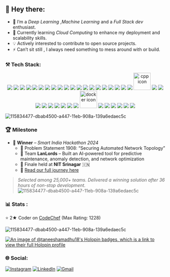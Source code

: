 
## 👋 Hey there: 
- 🌱 I’m a *Deep Learning* ,*Machine Learning* and a *Full Stack dev* enthusiast.
- 🌱 Currently learning *Cloud Computing* to enhance my deployment and scalability skills.
- 💡 Actively interested to contribute to open source projects.
- ⚡  Can’t sit still , I always need something to mess around with or build.

### ⚒️ Tech Stack:
<p align="center">
   <!-- Frontend & Styling -->
<img src="https://skillicons.dev/icons?i=html" />
<img src="https://skillicons.dev/icons?i=css" />
<img src="https://skillicons.dev/icons?i=js" />
<img src="https://skillicons.dev/icons?i=react" />
<img src="https://skillicons.dev/icons?i=nextjs" />
<img src="https://skillicons.dev/icons?i=tailwind" />
<img src="https://skillicons.dev/icons?i=vite" />

<!-- Backend & API -->
<img src="https://skillicons.dev/icons?i=nodejs" />
<img src="https://skillicons.dev/icons?i=express" />
<img src="https://skillicons.dev/icons?i=fastapi" />
<img src="https://skillicons.dev/icons?i=flask" />
<img src="https://skillicons.dev/icons?i=django" />

<!-- Databases & Auth -->
<img src="https://skillicons.dev/icons?i=mongodb" />
<img src="https://skillicons.dev/icons?i=mysql" />
<img src="https://skillicons.dev/icons?i=firebase" />
<img src="https://skillicons.dev/icons?i=jwt" />

<!-- Languages -->
<img src="https://skillicons.dev/icons?i=python" />
<img src="https://skillicons.dev/icons?i=java" />
<img src="https://skillicons.dev/icons?i=c" />
<img src="https://skillicons.dev/icons?i=c++" />
<img src="https://techstack-generator.vercel.app/cpp-icon.svg" alt="cpp icon" width="54" height="54" />

<!-- ML & Data -->
<img src="https://skillicons.dev/icons?i=pytorch" />
<img src="https://skillicons.dev/icons?i=tensorflow" />
<img src="https://skillicons.dev/icons?i=keras" />
<img src="https://skillicons.dev/icons?i=pandas" />
<img src="https://skillicons.dev/icons?i=numpy" />
<img src="https://skillicons.dev/icons?i=scikitlearn" />
<img src="https://skillicons.dev/icons?i=opencv" />

<!-- Tools & DevOps -->
<img src="https://skillicons.dev/icons?i=git" />
<img src="https://skillicons.dev/icons?i=githubactions" />
<img src="https://techstack-generator.vercel.app/docker-icon.svg" alt="docker icon" width="54" height="54" />
<img src="https://skillicons.dev/icons?i=aws" />
<img src="https://skillicons.dev/icons?i=netlify" />
<img src="https://skillicons.dev/icons?i=vercel" />

<!-- Scripting & Terminal -->
<img src="https://skillicons.dev/icons?i=bash" />
<img src="https://skillicons.dev/icons?i=powershell" />
<img src="https://skillicons.dev/icons?i=terminal" />

 </p>

 ![115834477-dbab4500-a447-11eb-908a-139a6edaec5c](https://user-images.githubusercontent.com/105775899/235299569-e15e9b1c-09cc-492a-ad8e-cef25979d4d1.gif)
 ### 🏆 Milestone

- 🥇 **Winner** – *Smart India Hackathon 2024*  
  - 🧠 Problem Statement 1908: “Securing Automated Network Topology”  
  - 👥 Team **LanLords** – Built an AI-powered tool for predictive maintenance, anomaly detection, and network optimization  
  - 🏫 Finale held at **NIT Srinagar** 🇮🇳  
  - 📖 [Read our full journey here](https://blog.pointblank.club/from-vision-to-victory-team-lanlords-sih-journey-2/)

> _Selected among 25,000+ teams. Delivered a winning solution after 36 hours of non-stop development._
 ![115834477-dbab4500-a447-11eb-908a-139a6edaec5c](https://user-images.githubusercontent.com/105775899/235299569-e15e9b1c-09cc-492a-ad8e-cef25979d4d1.gif)

### 📊 Stats :
⭐ 2★ Coder on [CodeChef](https://www.codechef.com/users/tan_18) (Max Rating: 1228)

![115834477-dbab4500-a447-11eb-908a-139a6edaec5c](https://user-images.githubusercontent.com/105775899/235299569-e15e9b1c-09cc-492a-ad8e-cef25979d4d1.gif)

[![An image of @taneeshamadhu18's Holopin badges, which is a link to view their full Holopin profile](https://holopin.me/taneeshamadhu18)](https://holopin.io/@taneeshamadhu18)


### 🌐 Social:
[![Instagram](https://img.shields.io/badge/Instagram-%23E4405F.svg?logo=Instagram&logoColor=white)](https://www.instagram.com/taneeshaa._/)  [![LinkedIn](https://img.shields.io/badge/LinkedIn-%230077B5.svg?logo=linkedin&logoColor=white)](https://www.linkedin.com/in/taneesha-madhu/) [![Gmail](https://img.shields.io/badge/Gmail-D14836?logo=gmail&logoColor=white)](mailto:taneeshapatange2302@gmail.com)
